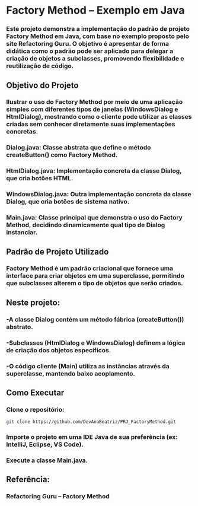 # Factory Method – Exemplo em Java
### Este projeto demonstra a implementação do padrão de projeto Factory Method em Java, com base no exemplo proposto pelo site Refactoring Guru. O objetivo é apresentar de forma didática como o padrão pode ser aplicado para delegar a criação de objetos a subclasses, promovendo flexibilidade e reutilização de código.

## Objetivo do Projeto
### Ilustrar o uso do Factory Method por meio de uma aplicação simples com diferentes tipos de janelas (WindowsDialog e HtmlDialog), mostrando como o cliente pode utilizar as classes criadas sem conhecer diretamente suas implementações concretas.

### Dialog.java: Classe abstrata que define o método createButton() como Factory Method.
### HtmlDialog.java: Implementação concreta da classe Dialog, que cria botões HTML.
### WindowsDialog.java: Outra implementação concreta da classe Dialog, que cria botões de sistema nativo.
### Main.java: Classe principal que demonstra o uso do Factory Method, decidindo dinamicamente qual tipo de Dialog instanciar.

## Padrão de Projeto Utilizado
### Factory Method é um padrão criacional que fornece uma interface para criar objetos em uma superclasse, permitindo que subclasses alterem o tipo de objetos que serão criados.

## Neste projeto:

### -A classe Dialog contém um método fábrica (createButton()) abstrato.

### -Subclasses (HtmlDialog e WindowsDialog) definem a lógica de criação dos objetos específicos.

### -O código cliente (Main) utiliza as instâncias através da superclasse, mantendo baixo acoplamento.

## Como Executar

### Clone o repositório:

```bash 
git clone https://github.com/DevAnaBeatriz/PRJ_FactoryMethod.git
```

### Importe o projeto em uma IDE Java de sua preferência (ex: IntelliJ, Eclipse, VS Code).

### Execute a classe Main.java.

## Referência:
### Refactoring Guru – Factory Method
